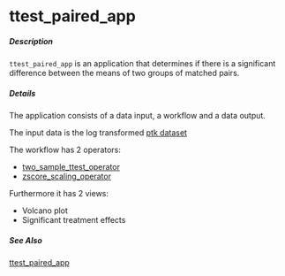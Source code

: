 # ttest_paired_app

##### Description

`ttest_paired_app` is an application that determines if there is a significant difference between the means of two groups of matched pairs.

##### Details

The application consists of a data input, a workflow and a data output. 

The input data is the log transformed [ptk dataset](https://tercen.com/r/35c33fa33c9e6aba0dce6483f59174e3)

The workflow has 2 operators:

* [two_sample_ttest_operator](https://github.com/tercen/two_sample_ttest_operator)
* [zscore_scaling_operator](https://github.com/tercen/zscore_scaling_operator)

Furthermore it has 2 views:

* Volcano plot
* Significant treatment effects

##### See Also

[ttest_paired_app](https://github.com/tercen/ttest_paired_app)

